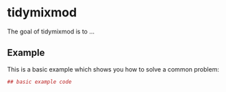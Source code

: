 <!-- README.md is generated from README.Rmd. Please edit that file -->
tidymixmod
==========

The goal of tidymixmod is to ...

Example
-------

This is a basic example which shows you how to solve a common problem:

``` r
## basic example code
```
